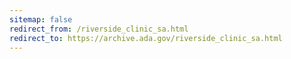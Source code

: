 ```yaml
---
sitemap: false 
redirect_from: /riverside_clinic_sa.html 
redirect_to: https://archive.ada.gov/riverside_clinic_sa.html 
---
```

